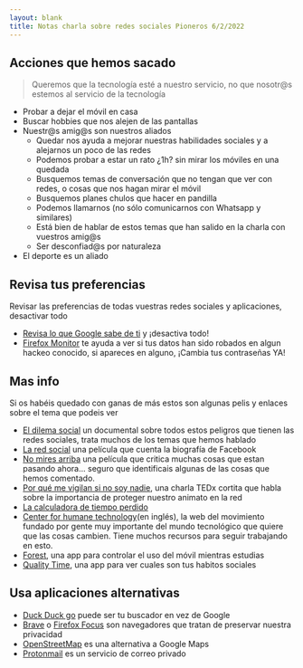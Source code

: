 ```yaml
---
layout: blank
title: Notas charla sobre redes sociales Pioneros 6/2/2022 
---
```

## Acciones que hemos sacado

> Queremos que la tecnología esté a nuestro servicio, no que nosotr@s estemos al servicio de la tecnología

- Probar a dejar el móvil en casa
- Buscar hobbies que nos alejen de las pantallas
- Nuestr@s amig@s son nuestros aliados
  - Quedar nos ayuda a mejorar nuestras habilidades sociales y a alejarnos un poco de las redes
  - Podemos probar a estar un rato ¿1h? sin mirar los móviles en una quedada
  - Busquemos temas de conversación que no tengan que ver con redes, o cosas que nos hagan mirar el móvil
  - Busquemos planes chulos que hacer en pandilla
  - Podemos llamarnos (no sólo comunicarnos con Whatsapp y similares)
  - Está bien de hablar de estos temas que han salido en la charla con vuestros amig@s
  - Ser desconfiad@s por naturaleza
- El deporte es un aliado

## Revisa tus preferencias

Revisar las preferencias de todas vuestras redes sociales y aplicaciones, desactivar todo

- [Revisa lo que Google sabe de ti](https://accounts.google.com/) y ¡desactiva todo!
- [Firefox Monitor](https://monitor.firefox.com/) te ayuda a ver si tus datos han sido robados en algun hackeo conocido, si apareces en alguno, ¡Cambia tus contraseñas YA!

## Mas info

Si os habéis quedado con ganas de más estos son algunas pelis y enlaces sobre el tema que podeis ver

- [El dilema social](https://www.netflix.com/title/81254224) un documental sobre todos estos peligros que tienen las redes sociales, trata muchos de los temas que hemos hablado
- [La red social](https://www.filmaffinity.com/es/film577699.html) una película que cuenta la biografía de Facebook
- [No mires arriba](https://www.netflix.com/title/81252357) una película que critica muchas cosas que estan pasando ahora... seguro que identificais algunas de las cosas que hemos comentado.
- [Por qué me vigilan si no soy nadie](https://www.youtube.com/watch?v=NPE7i8wuupk), una charla TEDx cortita que habla sobre la importancia de proteger nuestro animato en la red
- [La calculadora de tiempo perdido](http://francho.org/uso-movil/)
- [Center for humane technology](https://www.humanetech.com/)(en inglés), la web del movimiento fundado por gente muy importante del mundo tecnológico que quiere que las cosas cambien. Tiene muchos recursos para seguir trabajando en esto.
- [Forest](https://www.forestapp.cc/), una app para controlar el uso del móvil mientras estudias
- [Quality Time](https://www.qualitytimeapp.com/), una app para ver cuales son tus habitos sociales

## Usa aplicaciones alternativas

- [Duck Duck go](https://duckduckgo.com/) puede ser tu buscador en vez de Google
- [Brave](https://brave.com/es/) o [Firefox Focus](https://www.mozilla.org/es-ES/firefox/browsers/mobile/focus/) son navegadores que tratan de preservar nuestra privacidad
- [OpenStreetMap](https://www.openstreetmap.org) es una alternativa a Google Maps
- [Protonmail](https://protonmail.com/) es un servicio de correo privado
